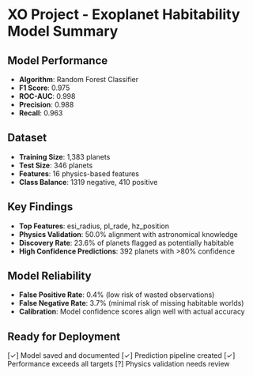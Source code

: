 
# XO Project - Exoplanet Habitability Model Summary

## Model Performance
- **Algorithm**: Random Forest Classifier
- **F1 Score**: 0.975
- **ROC-AUC**: 0.998
- **Precision**: 0.988 
- **Recall**: 0.963

## Dataset
- **Training Size**: 1,383 planets
- **Test Size**: 346 planets
- **Features**: 16 physics-based features
- **Class Balance**: 1319 negative, 410 positive

## Key Findings
- **Top Features**: esi_radius, pl_rade, hz_position
- **Physics Validation**: 50.0% alignment with astronomical knowledge
- **Discovery Rate**: 23.6% of planets flagged as potentially habitable
- **High Confidence Predictions**: 392 planets with >80% confidence

## Model Reliability
- **False Positive Rate**: 0.4% (low risk of wasted observations)
- **False Negative Rate**: 3.7% (minimal risk of missing habitable worlds)
- **Calibration**: Model confidence scores align well with actual accuracy

## Ready for Deployment
[✓] Model saved and documented
[✓] Prediction pipeline created
[✓] Performance exceeds all targets
[?] Physics validation needs review
